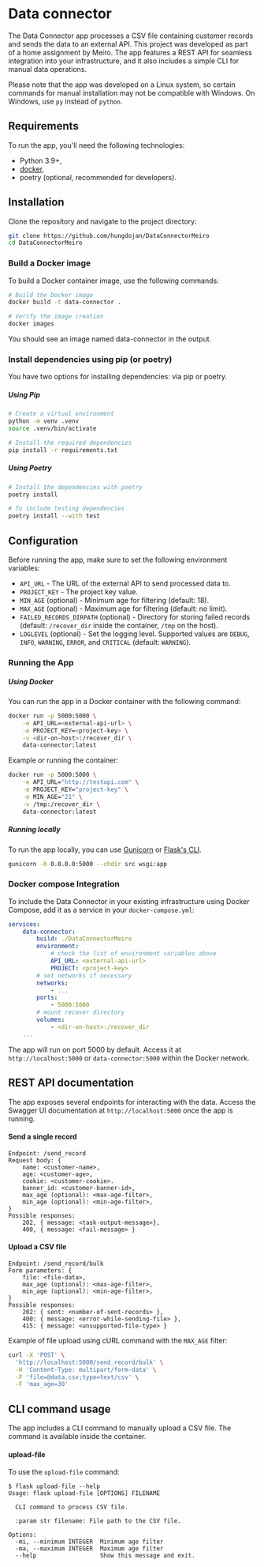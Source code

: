 # Data connector
The Data Connector app processes a CSV file containing customer records and sends the data to an external API. This project was developed as part of a home assignment by Meiro. The app features a REST API for seamless integration into your infrastructure, and it also includes a simple CLI for manual data operations.

Please note that the app was developed on a Linux system, so certain commands for manual installation may not be compatible with Windows. On Windows, use `py` instead of `python`.


## Requirements
To run the app, you'll need the following technologies:
- Python 3.9+,
- [docker](https://www.docker.com/),
- poetry (optional, recommended for developers).

## Installation
Clone the repository and navigate to the project directory:
```bash
git clone https://github.com/hungdojan/DataConnectorMeiro
cd DataConnectorMeiro
```

### Build a Docker image
To build a Docker container image, use the following commands:
```sh
# Build the Docker image
docker build -t data-connector .

# Verify the image creation
docker images
```
You should see an image named data-connector in the output.

### Install dependencies using pip (or poetry)
You have two options for installing dependencies: via pip or poetry.

##### Using Pip
```bash
# Create a virtual environment
python -m venv .venv
source .venv/bin/activate

# Install the required dependencies
pip install -r requirements.txt
```

##### Using Poetry
```bash
# Install the dependencies with poetry
poetry install

# To include testing dependencies
poetry install --with test
```

## Configuration
Before running the app, make sure to set the following environment variables:

- `API_URL` - The URL of the external API to send processed data to.
- `PROJECT_KEY` - The project key value.
- `MIN_AGE` (optional) - Minimum age for filtering (default: 18).
- `MAX_AGE` (optional) - Maximum age for filtering (default: no limit).
- `FAILED_RECORDS_DIRPATH` (optional) - Directory for storing failed records (default: `/recover_dir` inside the container, `/tmp` on the host).
- `LOGLEVEL` (optional) - Set the logging level. Supported values are `DEBUG`, `INFO`, `WARNING`, `ERROR`, and `CRITICAL` (default: `WARNING`).

### Running the App
##### Using Docker
You can run the app in a Docker container with the following command:
```bash
docker run -p 5000:5000 \
    -e API_URL=<external-api-url> \
    -e PROJECT_KEY=<project-key> \
    -v <dir-on-host>:/recover_dir \
    data-connector:latest
```

Example or running the container:
```bash
docker run -p 5000:5000 \
    -e API_URL="http://testapi.com" \
    -e PROJECT_KEY="project-key" \
    -e MIN_AGE="21" \
    -v /tmp:/recover_dir \
    data-connector:latest
```
##### Running locally
To run the app locally, you can use [Gunicorn](https://docs.gunicorn.org/en/latest/run.html#) or [Flask's CLI](https://flask.palletsprojects.com/en/stable/quickstart/#a-minimal-application).

```bash
gunicorn -b 0.0.0.0:5000 --chdir src wsgi:app
```

### Docker compose Integration
To include the Data Connector in your existing infrastructure using Docker Compose, add it as a service in your `docker-compose.yml`:

```yaml
services:
    data-connector:
        build: ./DataConnectorMeiro
        environment:
            # check the list of environment variables above
            API_URL: <external-api-url>
            PROJECT: <project-key>
        # set networks if necessary
        networks:
            - ...
        ports:
            - 5000:5000
        # mount recover directory
        volumes:
            - <dir-on-host>:/recover_dir
    ...
```

The app will run on port 5000 by default. Access it at `http://localhost:5000` or `data-connector:5000` within the Docker network.


## REST API documentation
The app exposes several endpoints for interacting with the data. Access the Swagger UI documentation at `http://localhost:5000` once the app is running.

#### Send a single record
```
Endpoint: /send_record
Request body: {
    name: <customer-name>,
    age: <customer-age>,
    cookie: <customer-cookie>.
    banner_id: <customer-banner-id>,
    max_age (optional): <max-age-filter>,
    min_age (optional): <min-age-filter>,
}
Possible responses:
    202, { message: <task-output-message>},
    400, { message: <fail-message> }
```

#### Upload a CSV file
```
Endpoint: /send_record/bulk
Form parameters: {
    file: <file-data>,
    max_age (optional): <max-age-filter>,
    min_age (optional): <min-age-filter>,
}
Possible responses:
    202: { sent: <number-of-sent-records> },
    400: { message: <error-while-sending-file> },
    415: { message: <unsupported-file-type> }
```

Example of file upload using cURL command with the `MAX_AGE` filter:
```sh
curl -X 'POST' \
  'http://localhost:5000/send_record/bulk' \
  -H 'Content-Type: multipart/form-data' \
  -F 'file=@data.csv;type=text/csv' \
  -F 'max_age=30'
```

## CLI command usage
The app includes a CLI command to manually upload a CSV file. The command is available inside the container.

#### upload-file
To use the `upload-file` command:

```
$ flask upload-file --help
Usage: flask upload-file [OPTIONS] FILENAME

  CLI command to process CSV file.

  :param str filename: File path to the CSV file.

Options:
  -mi, --minimum INTEGER  Minimum age filter
  -ma, --maximum INTEGER  Maximum age filter
  --help                  Show this message and exit.
```
